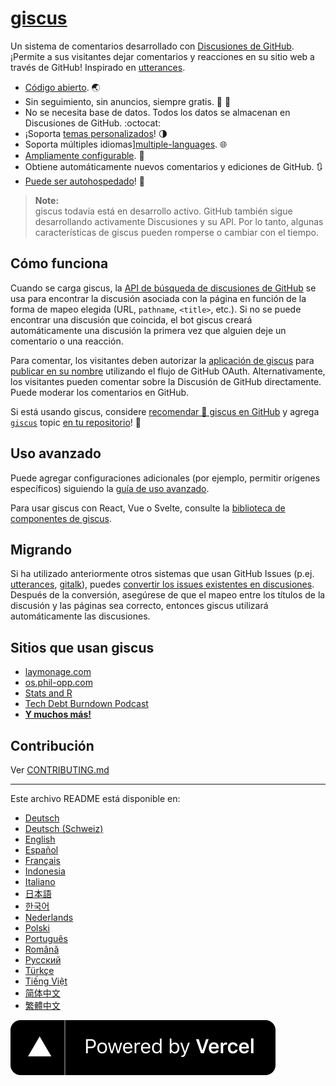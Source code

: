 # [giscus][giscus]

Un sistema de comentarios desarrollado con [Discusiones de GitHub][discussions]. ¡Permite a sus visitantes dejar comentarios y reacciones en su sitio web a través de GitHub! Inspirado en [utterances][utterances].

- [Código abierto][repo]. 🌏
- Sin seguimiento, sin anuncios, siempre gratis. 📡 🚫
- No se necesita base de datos. Todos los datos se almacenan en Discusiones de GitHub. :octocat:
- ¡Soporta [temas personalizados][creating-custom-themes]! 🌗
- Soporta múltiples idiomas][multiple-languages]. 🌐
- [Ampliamente configurable][advanced-usage]. 🔧
- Obtiene automáticamente nuevos comentarios y ediciones de GitHub. 🔃
- [Puede ser autohospedado][self-hosting]! 🤳

> **Note:**\
> giscus todavía está en desarrollo activo. GitHub también sigue desarrollando activamente Discusiones y su API. Por lo tanto, algunas características de giscus pueden romperse o cambiar con el tiempo.

## Cómo funciona

Cuando se carga giscus, la [API de búsqueda de discusiones de GitHub][search-api] se usa para encontrar la discusión asociada con la página en función de la forma de mapeo elegida (URL, `pathname`, `<title>`, etc.). Si no se puede encontrar una discusión que coincida, el bot giscus creará automáticamente una discusión la primera vez que alguien deje un comentario o una reacción.

Para comentar, los visitantes deben autorizar la [aplicación de giscus][giscus-app] para [publicar en su nombre][authorization] utilizando el flujo de GitHub OAuth. Alternativamente, los visitantes pueden comentar sobre la Discusión de GitHub directamente. Puede moderar los comentarios en GitHub.

[giscus]: https://giscus.app/es
[discussions]: https://docs.github.com/en/discussions
[utterances]: https://github.com/utterance/utterances
[repo]: https://github.com/giscus/giscus
[advanced-usage]: https://github.com/giscus/giscus/blob/main/ADVANCED-USAGE.md
[creating-custom-themes]: https://github.com/giscus/giscus/blob/main/ADVANCED-USAGE.md#data-theme
[multiple-languages]: https://github.com/giscus/giscus/blob/main/CONTRIBUTING.md#adding-localizations
[self-hosting]: https://github.com/giscus/giscus/blob/main/SELF-HOSTING.md
[search-api]: https://docs.github.com/en/graphql/guides/using-the-graphql-api-for-discussions#search
[giscus-app]: https://github.com/apps/giscus
[authorization]: https://docs.github.com/en/developers/apps/identifying-and-authorizing-users-for-github-apps

<!-- configuration -->

Si está usando giscus, considere [recomendar 🌟 giscus en GitHub][repo] y agrega [`giscus`][giscus-topic] topic [en tu repositorio][topic-howto]! 🎉

## Uso avanzado

Puede agregar configuraciones adicionales (por ejemplo, permitir orígenes específicos) siguiendo la [guía de uso avanzado][advanced-usage].

Para usar giscus con React, Vue o Svelte, consulte la [biblioteca de componentes de giscus][giscus-component].

## Migrando

Si ha utilizado anteriormente otros sistemas que usan GitHub Issues (p.ej. [utterances][utterances], [gitalk][gitalk]), puedes [convertir los issues existentes en discusiones][convert]. Después de la conversión, asegúrese de que el mapeo entre los títulos de la discusión y las páginas sea correcto, entonces giscus utilizará automáticamente las discusiones.

## Sitios que usan giscus

- [laymonage.com][laymonage-website]
- [os.phil-opp.com][os-phil-opp]
- [Stats and R][statsandr]
- [Tech Debt Burndown Podcast][techdebtburndown]
- [**Y muchos más!**][giscus-topic]

## Contribución

Ver [CONTRIBUTING.md][contributing]

[giscus-component]: https://github.com/giscus/giscus-component
[repo]: https://github.com/giscus/giscus
[giscus-topic]: https://github.com/topics/giscus
[topic-howto]: https://docs.github.com/en/github/administering-a-repository/classifying-your-repository-with-topics
[advanced-usage]: https://github.com/giscus/giscus/blob/main/ADVANCED-USAGE.md
[utterances]: https://github.com/utterance/utterances
[gitalk]: https://github.com/gitalk/gitalk
[convert]: https://docs.github.com/en/discussions/managing-discussions-for-your-community/moderating-discussions#converting-an-issue-to-a-discussion
[laymonage-website]: https://laymonage.com/posts/giscus
[os-phil-opp]: https://os.phil-opp.com
[statsandr]: https://statsandr.com
[techdebtburndown]: https://techdebtburndown.com
[contributing]: https://github.com/giscus/giscus/blob/main/CONTRIBUTING.md

<!-- end -->

---

Este archivo README está disponible en:

- [Deutsch](README.de.md)
- [Deutsch (Schweiz)](README.gsw.md)
- [English](README.md)
- [Español](README.es.md)
- [Français](README.fr.md)
- [Indonesia](README.id.md)
- [Italiano](README.it.md)
- [日本語](README.ja.md)
- [한국어](README.ko.md)
- [Nederlands](README.nl.md)
- [Polski](README.pl.md)
- [Português](README.pt.md)
- [Română](README.ro.md)
- [Русский](README.ru.md)
- [Türkçe](README.tr.md)
- [Tiếng Việt](README.vi.md)
- [简体中文](README.zh-CN.md)
- [繁體中文](README.zh-TW.md)

[![Desarrollado por Vercel](public/powered-by-vercel.svg)][vercel]

[vercel]: https://vercel.com/?utm_source=giscus&utm_campaign=oss
